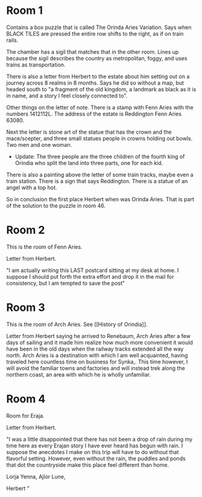 # Room 1
Contains a box puzzle that is called The Orinda Aries Variation. Says when BLACK TILES are pressed the entire row shifts to the right, as if on train rails.

The chamber has a sigil that matches that in the other room. Lines up because the sigil describes the country as metropolitan, foggy, and uses trains as transportation.

There is also a letter from Herbert to the estate about him setting out on a journey across 8 realms in 8 months. Says he did so without a map, but headed south to "a fragment of the old kingdom, a landmark as black as it is in name, and a story I feel closely connected to".

Other things on the letter of note. There is a stamp with Fenn Aries with the numbers 1412112L. The address of the estate is Reddington Fenn Aries 63080.

Next the letter is stone art of the statue that has the crown and the mace/scepter, and three small statues people in crowns holding out bowls. Two men and one woman.
- Update: The three people are the three children of the fourth king of Orindia who split the land into three parts, one for each kid.

There is also a painting above the letter of some train tracks, maybe even a train station. There is a sign that says Reddington. There is a statue of an angel with a top hot.

So in conclusion the first place Herbert when was Orinda Aries. That is part of the solution to the puzzle in room 46.
# Room 2
This is the room of Fenn Aries.

Letter from Herbert.

"I am actually writing this LAST postcard sitting at my desk at home. I suppose I should put forth the extra effort and drop it in the mail for consistency, but I am tempted to save the post"

# Room 3
This is the room of Arch Aries. See [[History of Orindia]].

Letter from Herbert saying he arrived to Renebaum, Arch Aries after a few days of sailing and it made him realize how much more convenient it would have been in the old days when the railway tracks extended all the way north. Arch Aries is a destination with which I am well acquainted, having traveled here countless time on business for Synka,. This time however, I will avoid the familiar towns and factories and will instead trek along the northern coast, an area with which he is wholly unfamiliar.

# Room 4
Room for Eraja.

Letter from Herbert.

"I was a little disappointed that there has not been a drop of rain during my time here as every Erajan story I have ever heard has begun with rain. I suppose the anecdotes I make on this trip will have to do without that flavorful setting. However, even without the rain, the puddles and ponds that dot the countryside make this place feel different than home.

Lorja Yenna, Ajlor Lune,

Herbert
"